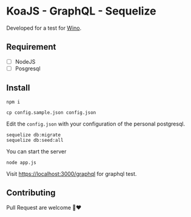 # KoaJS - GraphQL - Sequelize

Developed for a test for [Wino](https://wino.fr).

## Requirement

- [ ] NodeJS
- [ ] Posgresql

## Install

```
npm i

cp config.sample.json config.json
```

Edit the ```config.json``` with your configuration of the personal postgresql.

```
sequelize db:migrate
sequelize db:seed:all
```

You can start the server

```
node app.js
```

Visit [https://localhost:3000/graphql](https://localhost:3000) for graphql test.

## Contributing

Pull Request are welcome 🍷❤️